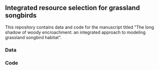 ## Integrated resource selection for grassland songbirds
This repository contains data and code for the manuscript titled "The long shadow of woody encroachment: an integrated approach to modeling grassland songbird habitat".

### Data

### Code
